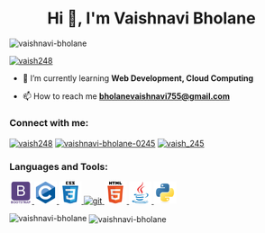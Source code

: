 <h1 align="center">Hi 👋, I'm Vaishnavi Bholane</h1>
<p align="left"> <img src="https://komarev.com/ghpvc/?username=vaishnavi-bholane&label=Profile%20views&color=0e75b6&style=flat" alt="vaishnavi-bholane" /> </p>

<p align="left"> <a href="https://twitter.com/vaish248" target="blank"><img src="https://img.shields.io/twitter/follow/vaish248?logo=twitter&style=for-the-badge" alt="vaish248" /></a> </p>

- 🌱 I’m currently learning **Web Development, Cloud Computing**

- 📫 How to reach me **bholanevaishnavi755@gmail.com**

<h3 align="left">Connect with me:</h3>
<p align="left">
<a href="https://twitter.com/vaish248" target="blank"><img align="center" src="https://raw.githubusercontent.com/rahuldkjain/github-profile-readme-generator/master/src/images/icons/Social/twitter.svg" alt="vaish248" height="30" width="40" /></a>
<a href="https://linkedin.com/in/vaishnavi-bholane-0245" target="blank"><img align="center" src="https://raw.githubusercontent.com/rahuldkjain/github-profile-readme-generator/master/src/images/icons/Social/linked-in-alt.svg" alt="vaishnavi-bholane-0245" height="30" width="40" /></a>
<a href="https://instagram.com/vaish_245" target="blank"><img align="center" src="https://raw.githubusercontent.com/rahuldkjain/github-profile-readme-generator/master/src/images/icons/Social/instagram.svg" alt="vaish_245" height="30" width="40" /></a>
</p>

<h3 align="left">Languages and Tools:</h3>
<p align="left"> <a href="https://getbootstrap.com" target="_blank"> <img src="https://raw.githubusercontent.com/devicons/devicon/master/icons/bootstrap/bootstrap-plain-wordmark.svg" alt="bootstrap" width="40" height="40"/> </a> <a href="https://www.cprogramming.com/" target="_blank"> <img src="https://raw.githubusercontent.com/devicons/devicon/master/icons/c/c-original.svg" alt="c" width="40" height="40"/> </a> <a href="https://www.w3schools.com/css/" target="_blank"> <img src="https://raw.githubusercontent.com/devicons/devicon/master/icons/css3/css3-original-wordmark.svg" alt="css3" width="40" height="40"/> </a> <a href="https://git-scm.com/" target="_blank"> <img src="https://www.vectorlogo.zone/logos/git-scm/git-scm-icon.svg" alt="git" width="40" height="40"/> </a> <a href="https://www.w3.org/html/" target="_blank"> <img src="https://raw.githubusercontent.com/devicons/devicon/master/icons/html5/html5-original-wordmark.svg" alt="html5" width="40" height="40"/> </a> <a href="https://www.java.com" target="_blank"> <img src="https://raw.githubusercontent.com/devicons/devicon/master/icons/java/java-original.svg" alt="java" width="40" height="40"/> </a> <a href="https://www.python.org" target="_blank"> <img src="https://raw.githubusercontent.com/devicons/devicon/master/icons/python/python-original.svg" alt="python" width="40" height="40"/> </a> </p>

<p><img align="left" src="https://github-readme-stats.vercel.app/api/top-langs?username=vaishnavi-bholane&show_icons=true&locale=en&layout=compact" alt="vaishnavi-bholane" /></p>

<p>&nbsp;<img align="center" src="https://github-readme-stats.vercel.app/api?username=vaishnavi-bholane&show_icons=true&locale=en" alt="vaishnavi-bholane" /></p>
